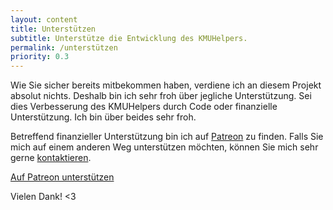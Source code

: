```yaml
---
layout: content
title: Unterstützen
subtitle: Unterstütze die Entwicklung des KMUHelpers.
permalink: /unterstützen
priority: 0.3
---
```


Wie Sie sicher bereits mitbekommen haben, verdiene ich an diesem Projekt absolut nichts. Deshalb bin ich sehr froh über jegliche Unterstützung. Sei dies Verbesserung des KMUHelpers durch Code oder finanzielle Unterstützung. Ich bin über beides sehr froh.

Betreffend finanzieller Unterstützung bin ich auf [Patreon](https://patreon.com/rafaelurben) zu finden. Falls Sie mich auf einem anderen Weg unterstützen möchten, können Sie mich sehr gerne [kontaktieren](kontakt).

<a href="https://www.patreon.com/bePatron?u=28808035" data-patreon-widget-type="become-patron-button">Auf Patreon unterstützen</a>
<script async src="https://c6.patreon.com/becomePatronButton.bundle.js"></script>

Vielen Dank! &lt;3
